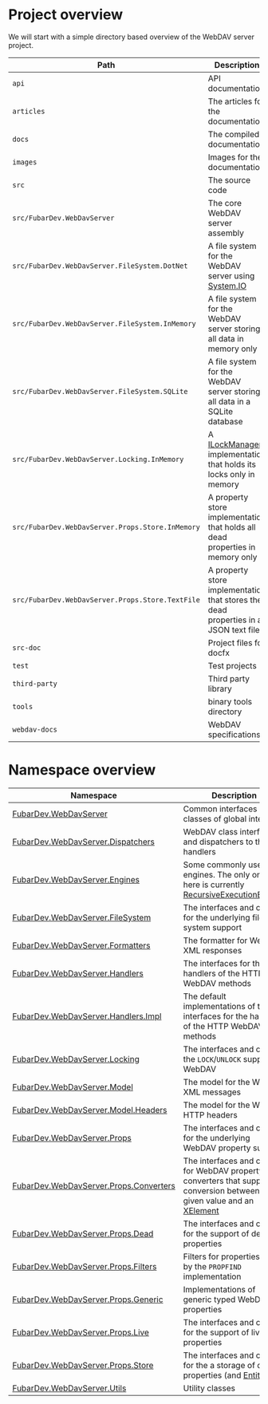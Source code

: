 # Project overview

We will start with a simple directory based overview of the WebDAV server project.

Path                                              | Description
--------------------------------------------------|---------------------------------------------------------------------------------------------------------------------
`api`                                             | API documentation
`articles`                                        | The articles for the documentation
`docs`                                            | The compiled documentation
`images`                                          | Images for the documentation
`src`                                             | The source code
`src/FubarDev.WebDavServer`                       | The core WebDAV server assembly
`src/FubarDev.WebDavServer.FileSystem.DotNet`     | A file system for the WebDAV server using [System.IO](xref:System.IO)
`src/FubarDev.WebDavServer.FileSystem.InMemory`   | A file system for the WebDAV server storing all data in memory only
`src/FubarDev.WebDavServer.FileSystem.SQLite`     | A file system for the WebDAV server storing all data in a SQLite database
`src/FubarDev.WebDavServer.Locking.InMemory`      | A [ILockManager](xref:FubarDev.WebDavServer.Locking.ILockManager) implementation that holds its locks only in memory
`src/FubarDev.WebDavServer.Props.Store.InMemory`  | A property store implementation that holds all dead properties in memory only
`src/FubarDev.WebDavServer.Props.Store.TextFile`  | A property store implementation that stores the dead properties in a JSON text file
`src-doc`                                         | Project files for docfx
`test`                                            | Test projects
`third-party`                                     | Third party library
`tools`                                           | binary tools directory
`webdav-docs`                                     | WebDAV specifications

# Namespace overview

Namespace                                                                               | Description 
----------------------------------------------------------------------------------------|----------------------------------------------
[FubarDev.WebDavServer](xref:FubarDev.WebDavServer)                                     | Common interfaces and classes of global interest
[FubarDev.WebDavServer.Dispatchers](xref:FubarDev.WebDavServer.Dispatchers)             | WebDAV class interfaces and dispatchers to their handlers
[FubarDev.WebDavServer.Engines](xref:FubarDev.WebDavServer.Engines)                     | Some commonly used engines. The only one here is currently [RecursiveExecutionEngine](xref:FubarDev.WebDavServer.Engines.RecursiveExecutionEngine`3).
[FubarDev.WebDavServer.FileSystem](xref:FubarDev.WebDavServer.FileSystem)               | The interfaces and classes for the underlying file system support
[FubarDev.WebDavServer.Formatters](xref:FubarDev.WebDavServer.Formatters)               | The formatter for WebDAV XML responses
[FubarDev.WebDavServer.Handlers](xref:FubarDev.WebDavServer.Handlers)                   | The interfaces for the handlers of the HTTP WebDAV methods
[FubarDev.WebDavServer.Handlers.Impl](xref:FubarDev.WebDavServer.Handlers.Impl)         | The default implementations of the interfaces for the handlers of the HTTP WebDAV methods
[FubarDev.WebDavServer.Locking](xref:FubarDev.WebDavServer.Locking)                     | The interfaces and classes the `LOCK`/`UNLOCK` support for WebDAV
[FubarDev.WebDavServer.Model](xref:FubarDev.WebDavServer.Model)                         | The model for the WebDAV XML messages
[FubarDev.WebDavServer.Model.Headers](xref:FubarDev.WebDavServer.Model.Headers)         | The model for the WebDAV HTTP headers
[FubarDev.WebDavServer.Props](xref:FubarDev.WebDavServer.Props)                         | The interfaces and classes for the underlying WebDAV property support
[FubarDev.WebDavServer.Props.Converters](xref:FubarDev.WebDavServer.Props.Converters)   | The interfaces and classes for WebDAV property converters that support conversion between a given value and an [XElement](xref:System.Xml.Linq.XElement)
[FubarDev.WebDavServer.Props.Dead](xref:FubarDev.WebDavServer.Props.Dead)               | The interfaces and classes for the support of dead properties
[FubarDev.WebDavServer.Props.Filters](xref:FubarDev.WebDavServer.Props.Filters)         | Filters for properties used by the `PROPFIND` implementation
[FubarDev.WebDavServer.Props.Generic](xref:FubarDev.WebDavServer.Props.Generic)         | Implementations of generic typed WebDAV properties
[FubarDev.WebDavServer.Props.Live](xref:FubarDev.WebDavServer.Props.Live)               | The interfaces and classes for the support of live properties
[FubarDev.WebDavServer.Props.Store](xref:FubarDev.WebDavServer.Props.Store)             | The interfaces and classes for the a storage of dead properties (and [EntityTag](xref:FubarDev.WebDavServer.Model.Headers.EntityTag))
[FubarDev.WebDavServer.Utils](xref:FubarDev.WebDavServer.Utils)                         | Utility classes

